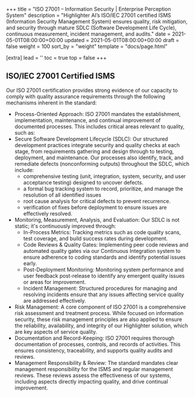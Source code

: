+++
title = "ISO 27001 – Information Security | Enterprise Perception System"
description = "Highlighter AI’s ISO/IEC 27001 certified ISMS (Information Security Management System) ensures quality, risk mitigation, and security through mature SDLC (Software Development Life Cycle), continuous measurement, incident management, and audits."
date = 2021-05-01T08:00:00+00:00
updated = 2021-05-01T08:00:00+00:00
draft = false
weight = 100
sort_by = "weight"
template = "docs/page.html"

[extra]
lead = ''
toc = true
top = false
+++

## ISO/IEC 27001 Certified ISMS  
Our ISO 27001 certification provides strong evidence of our capacity to comply with quality assurance requirements through the following mechanisms inherent in the standard:

- Process-Oriented Approach: ISO 27001 mandates the establishment, implementation, maintenance, and continual improvement of documented processes. This includes critical areas relevant to quality, such as:
- Secure Software Development Lifecycle (SDLC): Our structured development practices integrate security and quality checks at each stage, from requirements gathering and design through to testing, deployment, and maintenance. Our processes also identify, track, and remediate defects (nonconforming outputs) throughout the SDLC, which include:
    - comprehensive testing (unit, integration, system, security, and user acceptance testing) designed to uncover defects.
    - a formal bug tracking system to record, prioritize, and manage the resolution of all identified issues
    - root cause analysis for critical defects to prevent recurrence.
    - verification of fixes before deployment to ensure issues are effectively resolved.
- Monitoring, Measurement, Analysis, and Evaluation: Our SDLC is not static; it's continuously improved through:
    - In-Process Metrics: Tracking metrics such as code quality scans, test coverage, and build success rates during development.
    - Code Reviews & Quality Gates: Implementing peer code reviews and automated quality gates via our Continuous Integration system to ensure adherence to coding standards and identify potential issues early.
    - Post-Deployment Monitoring: Monitoring system performance and user feedback post-release to identify any emergent quality issues or areas for improvement.
    - Incident Management: Structured procedures for managing and resolving incidents ensure that any issues affecting service quality are addressed effectively.
- Risk Management: A core component of ISO 27001 is a comprehensive risk assessment and treatment process. While focused on information security, these risk management principles are also applied to ensure the reliability, availability, and integrity of our Highlighter solution, which are key aspects of service quality.
- Documentation and Record-Keeping: ISO 27001 requires thorough documentation of processes, controls, and records of activities. This ensures consistency, traceability, and supports quality audits and reviews.
- Management Responsibility & Review: The standard mandates clear management responsibility for the ISMS and regular management reviews. These reviews assess the effectiveness of our systems, including aspects directly impacting quality, and drive continual improvement.
